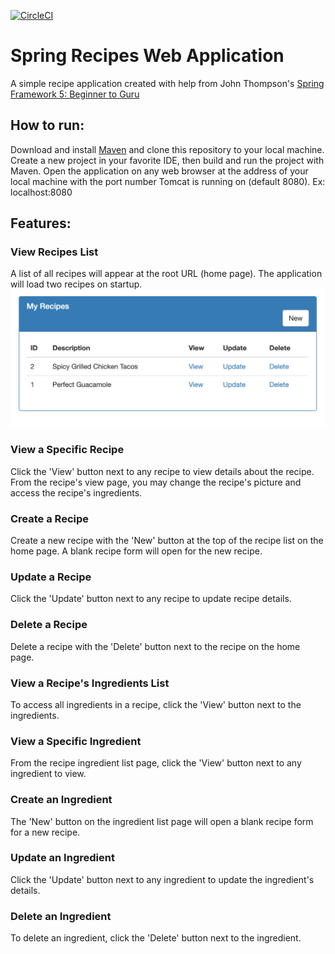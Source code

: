 [![CircleCI](https://circleci.com/gh/kschafer2/sfg-recipes.svg?style=svg)](https://circleci.com/gh/kschafer2/sfg-recipes)

# Spring Recipes Web Application
A simple recipe application created with help from John Thompson's 
[Spring Framework 5: Beginner to Guru](https://github.com/springframeworkguru)

## How to run: 
Download and install [Maven](https://maven.apache.org/download.cgi) and clone this repository to your local 
machine. Create a new project in your favorite IDE, then build and run the project with Maven. Open the application on 
any web browser at the address of your local machine with the port number Tomcat is running on (default 8080).
Ex: localhost:8080

## Features:
### View Recipes List
A list of all recipes will appear at the root URL (home page). The application will load two recipes on startup.
![Home Page](https://github.com/kschafer2/sfg-recipes/blob/media/home-page.png)[]()
### View a Specific Recipe
Click the 'View' button next to any recipe to view details about the recipe. From the recipe's view page, you may 
change the recipe's picture and access the recipe's ingredients.

### Create a Recipe
Create a new recipe with the 'New' button at the top of the recipe list on the home page. A blank recipe form will open 
for the new recipe.

### Update a Recipe
Click the 'Update' button next to any recipe to update recipe details.

### Delete a Recipe
Delete a recipe with the 'Delete' button next to the recipe on the home page.

### View a Recipe's Ingredients List
To access all ingredients in a recipe, click the 'View' button next to the ingredients.

### View a Specific Ingredient
From the recipe ingredient list page, click the 'View' button next to any ingredient to view.

### Create an Ingredient
The 'New' button on the ingredient list page will open a blank recipe form for a new recipe.

### Update an Ingredient
Click the 'Update' button next to any ingredient to update the ingredient's details.

### Delete an Ingredient
To delete an ingredient, click the 'Delete' button next to the ingredient.



